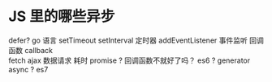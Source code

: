 #  JS  里的哪些异步

defer?  go 语言 
setTimeout  setInterval   定时器
addEventListener  事件监听
回调函数  callback  
fetch ajax  数据请求  耗时
promise ? 回调函数不就好了吗？ es6
? 
generator  
async ? es7 


